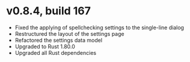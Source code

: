 # v0.8.4, build 167
- Fixed the applying of spellchecking settings to the single-line dialog
- Restructured the layout of the settings page 
- Refactored the settings data model
- Upgraded to Rust 1.80.0
- Upgraded all Rust dependencies